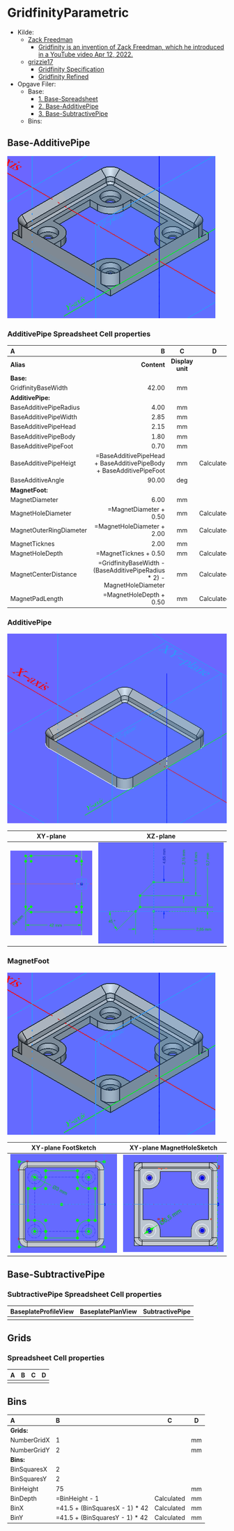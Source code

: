 # GridfinityParametric

* Kilde:
  * [Zack Freedman](https://www.youtube.com/@ZackFreedman)
    * [Gridfinity is an invention of Zack Freedman, which he introduced in a YouTube video Apr 12, 2022.](https://www.youtube.com/watch?v=ra_9zU-mnl8)
  * [grizzie17](https://www.printables.com/@grizzie17)
    * [Gridfinity Specification](https://www.printables.com/model/417152-gridfinity-specification)
    * [Gridfinity Refined](https://www.printables.com/model/413761-gridfinity-refined)
* Opgave Filer:
  * Base:
    * [1. Base-Spreadsheet](./)
    * [2. Base-AdditivePipe](./)
    * [3. Base-SubtractivePipe](./)
  * Bins:

## Base-AdditivePipe

![MagnetBase_003.png](./Images/Body-AdditivePipe/MagnetBase_003.png)

### AdditivePipe Spreadsheet Cell properties

|A|B|C|D|
|:---|---:|:---:|:---:|
|**Alias**|**Content**|**Display unit**||
|**Base:**||||
|GridfinityBaseWidth|42.00|mm||
|**AdditivePipe:**||||
|BaseAdditivePipeRadius|4.00|mm||
|BaseAdditivePipeWidth|2.85|mm||
|BaseAdditivePipeHead|2.15|mm||
|BaseAdditivePipeBody|1.80|mm||
|BaseAdditivePipeFoot|0.70|mm||
|BaseAdditivePipeHeigt|=BaseAdditivePipeHead + BaseAdditivePipeBody + BaseAdditivePipeFoot|mm|Calculated|
|BaseAdditiveAngle|90.00|deg||
|**MagnetFoot:**||||
|MagnetDiameter|6.00|mm||
|MagnetHoleDiameter|=MagnetDiameter + 0.50|mm|Calculated|
|MagnetOuterRingDiameter|=MagnetHoleDiameter + 2.00|mm|Calculated|
|MagnetTicknes|2.00|mm||
|MagnetHoleDepth|=MagnetTicknes + 0.50|mm|Calculated|
|MagnetCenterDistance|=GridfinityBaseWidth - (BaseAdditivePipeRadius * 2) - MagnetHoleDiameter|mm|Calculated|
|MagnetPadLength|=MagnetHoleDepth + 0.50|mm|Calculated|

### AdditivePipe

![](./Images/Body-AdditivePipe/AdditivePipe.png)

|XY-plane|XZ-plane|
|:---:|:---:|
|![BaseplatePlanView.png](./Images/Body-AdditivePipe/BaseplatePlanView.png)|![BaseplateProfileView.png](./Images/Body-AdditivePipe/BaseplateProfileView.png)|

### MagnetFoot

![MagnetBase_003.png](./Images/Body-AdditivePipe/MagnetBase_003.png)

|XY-plane FootSketch|XY-plane MagnetHoleSketch|
|:---:|:---:|
|![MagnetBase_001.png](./Images/Body-AdditivePipe/MagnetBase_001.png)|![MagnetBase_02.png](./Images/Body-AdditivePipe/MagnetBase_02.png)|

## Base-SubtractivePipe

### SubtractivePipe Spreadsheet Cell properties

|BaseplateProfileView|BaseplatePlanView|SubtractivePipe|
|:---:|:---:|:---:|
||||

## Grids

### Spreadsheet Cell properties

|A|B|C|D|
|:---|:---|:---:|:---:|
||||

## Bins

|A|B|C|D|
|:---|:---|:---:|:---:|
|**Grids:**||||
|NumberGridX|1||mm|
|NumberGridY|2||mm|
|**Bins:**||||
|BinSquaresX|2|||
|BinSquaresY|2|||
|BinHeight|75||mm|
|BinDepth|=BinHeight - 1|Calculated|mm|
|BinX|=41.5 + (BinSquaresX - 1) * 42|Calculated|mm|
|BinY|=41.5 + (BinSquaresY - 1) * 42|Calculated|mm|

